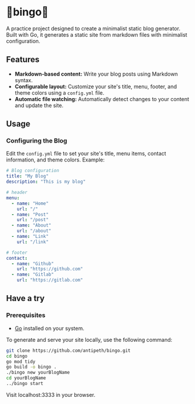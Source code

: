 # 🍬bingo🍬

A practice project designed to create a minimalist static blog generator. Built with Go, it generates a static site from markdown files with minimalist configuration.

## Features
- **Markdown-based content:** Write your blog posts using Markdown syntax.
- **Configurable layout:** Customize your site's title, menu, footer, and theme colors using a `config.yml` file.
- **Automatic file watching:** Automatically detect changes to your content and update the site.

## Usage

### Configuring the Blog

Edit the `config.yml` file to set your site's title, menu items, contact information, and theme colors. Example:

```yaml
# Blog configuration
title: "My Blog"
description: "This is my blog"

# header
menu:
  - name: "Home"
    url: "/"
  - name: "Post"
    url: "/post"
  - name: "About"
    url: "/about"
  - name: "Link"
    url: "/link"

# footer
contact:
  - name: "Github"
    url: "https://github.com"
  - name: "Gitlab"
    url: "https://gitlab.com"
```
##  Have a try

### Prerequisites

- [Go](https://golang.org/doc/install) installed on your system.

To generate and serve your site locally, use the following command:

```bash
git clone https://github.com/antipeth/bingo.git
cd bingo
go mod tidy
go build -o bingo .
./bingo new yourBlogName
cd yourBlogName
../bingo start
```
Visit localhost:3333 in your browser.




